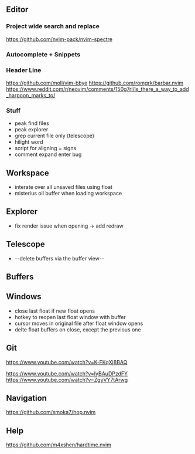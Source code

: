 ## Editor
### Project wide search and replace
https://github.com/nvim-pack/nvim-spectre

### Autocomplete + Snippets


### Header Line
https://github.com/moll/vim-bbye
https://github.com/romgrk/barbar.nvim
https://www.reddit.com/r/neovim/comments/150g7rl/is_there_a_way_to_add_harpoon_marks_to/

### Stuff
* peak find files
* peak explorer
* grep current file only (telescope)
* hilight word
* script for aligning = signs
* comment expand enter bug

## Workspace
* interate over all unsaved files using float
* misterius oil buffer when loading workspace

## Explorer
* fix render issue when opening -> add redraw

## Telescope
* --delete buffers via the buffer view--

## Buffers

## Windows
* close last float if new float opens
* hotkey to reopen last float window with buffer
* cursor moves in original file after float window opens
* delte float buffers on close, except the previous one

## Git
https://www.youtube.com/watch?v=K-FKqXj8BAQ

https://www.youtube.com/watch?v=IyBAuDPzdFY
https://www.youtube.com/watch?v=ZgyVY7tArwg


## Navigation
https://github.com/smoka7/hop.nvim

## Help
https://github.com/m4xshen/hardtime.nvim



